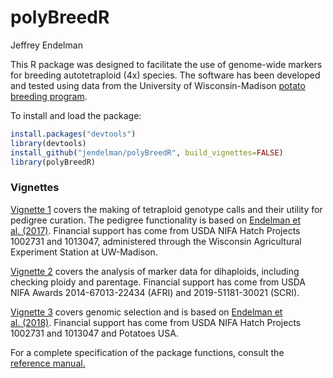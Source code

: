 polyBreedR
================
Jeffrey Endelman

This R package was designed to facilitate the use of genome-wide markers
for breeding autotetraploid (4x) species. The software has been
developed and tested using data from the University of Wisconsin-Madison
[potato breeding program](http://potatobreeding.cals.wisc.edu).

To install and load the package:

``` r
install.packages("devtools")
library(devtools)
install_github("jendelman/polyBreedR", build_vignettes=FALSE)
library(polyBreedR)
```

### Vignettes

[Vignette
1](https://jendelman.github.io/polyBreedR/polyBreedR_Vignette1.html)
covers the making of tetraploid genotype calls and their utility for
pedigree curation. The pedigree functionality is based on [Endelman et
al. (2017)](https://doi.org/10.1007/s12230-016-9556-y). Financial
support has come from USDA NIFA Hatch Projects 1002731 and 1013047,
administered through the Wisconsin Agricultural Experiment Station at
UW-Madison.

[Vignette
2](https://jendelman.github.io/polyBreedR/polyBreedR_Vignette2.html)
covers the analysis of marker data for dihaploids, including checking
ploidy and parentage. Financial support has come from USDA NIFA Awards
2014-67013-22434 (AFRI) and 2019-51181-30021 (SCRI).

[Vignette
3](https://jendelman.github.io/polyBreedR/polyBreedR_Vignette2.html)
covers genomic selection and is based on [Endelman et
al. (2018)](https://doi.org/10.1534/genetics.118.300685). Financial
support has come from USDA NIFA Hatch Projects 1002731 and 1013047 and
Potatoes USA.

For a complete specification of the package functions, consult the
[reference
manual.](https://jendelman.github.io/polyBreedR/polyBreedR_Manual.pdf)
